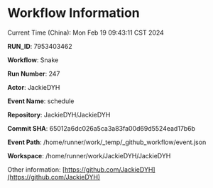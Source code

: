 # Workflow Information

Current Time (China): Mon Feb 19 09:43:11 CST 2024  

**RUN_ID**: 7953403462  

**Workflow**: Snake  

**Run Number**: 247  

**Actor**: JackieDYH  

**Event Name**: schedule  

**Repository**: JackieDYH/JackieDYH  

**Commit SHA**: 65012a6dc026a5ca3a83fa00d69d5524ead17b6b  

**Event Path**: /home/runner/work/_temp/_github_workflow/event.json  

**Workspace**: /home/runner/work/JackieDYH/JackieDYH  

Other information: [https://github.com/JackieDYH](https://github.com/JackieDYH)
